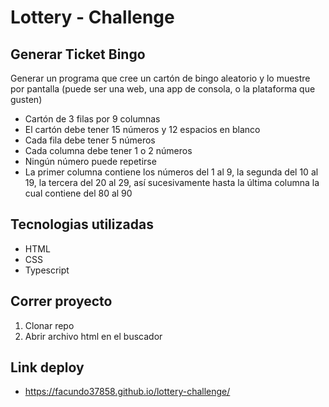 # Lottery - Challenge
## Generar Ticket Bingo
Generar un programa que cree un cartón de bingo aleatorio y lo muestre por pantalla (puede ser una web, una app de consola, o la plataforma que gusten)

- Cartón de 3 filas por 9 columnas
- El cartón debe tener 15 números y 12 espacios en blanco
- Cada fila debe tener 5 números
- Cada columna debe tener 1 o 2 números
- Ningún número puede repetirse
- La primer columna contiene los números del 1 al 9, la segunda del 10 al 19, la tercera del 20 al 29, así sucesivamente hasta la última columna la cual contiene del 80 al 90

## Tecnologias utilizadas

* HTML
* CSS
* Typescript

## Correr proyecto

1. Clonar repo
2. Abrir archivo html en el buscador

## Link deploy

* https://facundo37858.github.io/lottery-challenge/
